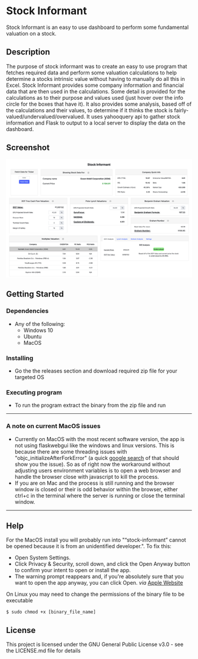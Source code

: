 # Stock Informant

Stock Informant is an easy to use dashboard to perform some fundamental valuation on a stock.


## Description

 The purpose of stock informant was to create an easy to use program that fetches required data and perform some valuation calculations to help determine a stocks intrinsic value without having to manually do all this in Excel. Stock Informant provides some company information and financial data that are then used in the calculations. Some detail is provided for the calculations as to their purpose and values used (just hover over the info circle for the boxes that have it). It also provides some analysis, based off of the calculations and their values, to determine if it thinks the stock is fairly-valued/undervalued/overvalued. It uses yahooquery api to gather stock information and Flask to output to a local server to display the data on the dashboard.

 ## Screenshot
 ![alt text](dashboard-screenshot.png "Title")

## Getting Started

### Dependencies

* Any of the following:
    * Windows 10
    * Ubuntu
    * MacOS

### Installing

* Go the the releases section and download required zip file for your targeted OS

### Executing program

* To run the program extract the binary from the zip file and run 
---
### A note on current MacOS issues
* Currently on MacOS with the most recent software version, the app is not using flaskwebgui like the windows and linux versions. This is because there are some threading issues with "objc_initializeAfterForkError" (a quick [google search](https://www.google.com/search?channel=ftrc&client=firefox-b-1-d&q=objc_initializeAfterForkError) of that should show you the issue). So as of right now the workaround without adjusting users environment variables is to open a web browser and handle the browser close with javascript to kill the process.
* If you are on Mac and the process is still running and the browser window is closed or their is odd behavior within the browser, either ctrl+c in the terminal where the server is running or close the terminal window.
---
## Help
For the MacOS install you will probably run into "“stock-informant” cannot be opened because it is from an unidentified developer.". To fix this:
* Open System Settings.
* Click Privacy & Security, scroll down, and click the Open Anyway button to confirm your intent to open or install the app.
* The warning prompt reappears and, if you're absolutely sure that you want to open the app anyway, you can click Open. 
*via* [Apple Website](https://support.apple.com/en-us/HT202491)

On Linux you may need to change the permissions of the binary file to be executable
```
$ sudo chmod +x [binary_file_name]
```

## License

This project is licensed under the GNU General Public License v3.0 - see the LICENSE.md file for details
